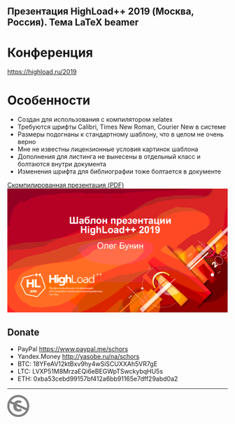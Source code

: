 Презентация HighLoad++ 2019 (Москва, Россия). Тема LaTeX beamer
---------------------------------------------------------------

Конференция
===========

https://highload.ru/2019

Особенности
===========

* Создан для использования с компилятором xelatex
* Требуются шрифты Calibri, Times New Roman, Courier New в системе
* Размеры подогнаны к стандартному шаблону, что в целом не очень верно
* Мне не известны лицензионные условия картинок шаблона
* Дополнения для листинга не вынесены в отдельный класс и болтаются внутри документа
* Изменения шрифта для библиографии тоже болтается в документе

[Скомпилированная презентация (PDF)](hl2019-example.pdf)
![](hl2019-example.gif)

Donate
------

* PayPal https://www.paypal.me/schors
* Yandex.Money http://yasobe.ru/na/schors
* BTC: 18YFeAV12ktBxv9hy4wSiSCUXXAh5VR7gE
* LTC: LVXP51M8MrzaEQi6eBEGWpTSwckybqHU5s
* ETH: 0xba53cebd99157bf412a6bb91165e7dff29abd0a2

---
[![UNLICENSE](noc.png)](UNLICENSE)
